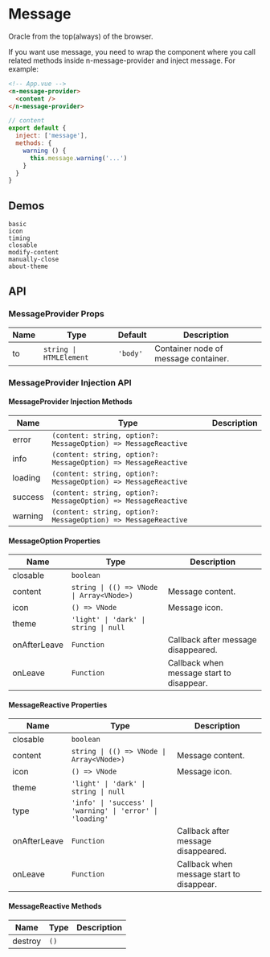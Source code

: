 # Message
Oracle from the top(always) of the browser.

<n-space vertical align="stretch">
<n-alert title="Prerequisite" type="warning">
  If you want use message, you need to wrap the component where you call related methods inside <n-text code>n-message-provider</n-text> and inject <n-text code>message</n-text>.
</n-alert>
For example:

```html
<!-- App.vue -->
<n-message-provider>
  <content />
</n-message-provider>
```

```js
// content
export default {
  inject: ['message'],
  methods: {
    warning () {
      this.message.warning('...')
    }
  }
}
```
</n-space>

## Demos
```demo
basic
icon
timing
closable
modify-content
manually-close
about-theme
```

## API
### MessageProvider Props
|Name|Type|Default|Description|
|-|-|-|-|
|to|`string \| HTMLElement`|`'body'`|Container node of message container.|

### MessageProvider Injection API
#### MessageProvider Injection Methods
|Name|Type|Description|
|-|-|-|
|error|`(content: string, option?: MessageOption) => MessageReactive`||
|info|`(content: string, option?: MessageOption) => MessageReactive`||
|loading|`(content: string, option?: MessageOption) => MessageReactive`||
|success|`(content: string, option?: MessageOption) => MessageReactive`||
|warning|`(content: string, option?: MessageOption) => MessageReactive`||

#### MessageOption Properties
|Name|Type|Description|
|-|-|-|
|closable|`boolean`||
|content|`string \| (() => VNode \| Array<VNode>)`|Message content.|
|icon|`() => VNode`|Message icon.|
|theme|`'light' \| 'dark' \| string \| null`||
|onAfterLeave|`Function`|Callback after message disappeared.|
|onLeave|`Function`|Callback when message start to disappear.|

#### MessageReactive Properties
|Name|Type|Description|
|-|-|-|
|closable|`boolean`||
|content|`string \| (() => VNode \| Array<VNode>)`|Message content.|
|icon|`() => VNode`|Message icon.|
|theme|`'light' \| 'dark' \| string \| null`||
|type|`'info' \| 'success' \| 'warning' \| 'error' \| 'loading'`||
|onAfterLeave|`Function`|Callback after message disappeared.|
|onLeave|`Function`|Callback when message start to disappear.|

#### MessageReactive Methods
|Name|Type|Description|
|-|-|-|
|destroy|`()`||